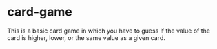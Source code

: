 # card-game
This is a basic card game in which you have to guess if the value of the card is higher, lower, or the same value as a given card.
